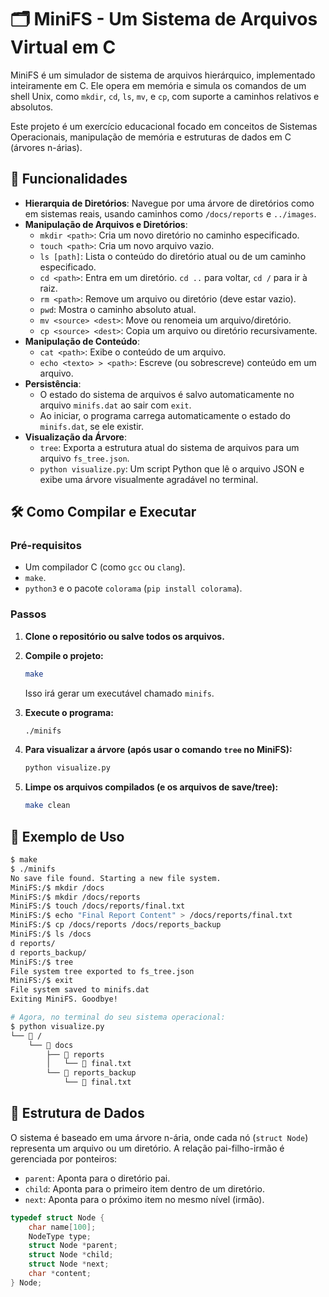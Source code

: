 # 🗂️ MiniFS - Um Sistema de Arquivos Virtual em C

MiniFS é um simulador de sistema de arquivos hierárquico, implementado inteiramente em C. Ele opera em memória e simula os comandos de um shell Unix, como `mkdir`, `cd`, `ls`, `mv`, e `cp`, com suporte a caminhos relativos e absolutos.

Este projeto é um exercício educacional focado em conceitos de Sistemas Operacionais, manipulação de memória e estruturas de dados em C (árvores n-árias).

## 🎯 Funcionalidades

- **Hierarquia de Diretórios**: Navegue por uma árvore de diretórios como em sistemas reais, usando caminhos como `/docs/reports` e `../images`.
- **Manipulação de Arquivos e Diretórios**:
    - `mkdir <path>`: Cria um novo diretório no caminho especificado.
    - `touch <path>`: Cria um novo arquivo vazio.
    - `ls [path]`: Lista o conteúdo do diretório atual ou de um caminho especificado.
    - `cd <path>`: Entra em um diretório. `cd ..` para voltar, `cd /` para ir à raiz.
    - `rm <path>`: Remove um arquivo ou diretório (deve estar vazio).
    - `pwd`: Mostra o caminho absoluto atual.
    - `mv <source> <dest>`: Move ou renomeia um arquivo/diretório.
    - `cp <source> <dest>`: Copia um arquivo ou diretório recursivamente.
- **Manipulação de Conteúdo**:
    - `cat <path>`: Exibe o conteúdo de um arquivo.
    - `echo <texto> > <path>`: Escreve (ou sobrescreve) conteúdo em um arquivo.
- **Persistência**:
    - O estado do sistema de arquivos é salvo automaticamente no arquivo `minifs.dat` ao sair com `exit`.
    - Ao iniciar, o programa carrega automaticamente o estado do `minifs.dat`, se ele existir.
- **Visualização da Árvore**:
    - `tree`: Exporta a estrutura atual do sistema de arquivos para um arquivo `fs_tree.json`.
    - `python visualize.py`: Um script Python que lê o arquivo JSON e exibe uma árvore visualmente agradável no terminal.

## 🛠️ Como Compilar e Executar

### Pré-requisitos
- Um compilador C (como `gcc` ou `clang`).
- `make`.
- `python3` e o pacote `colorama` (`pip install colorama`).

### Passos

1.  **Clone o repositório ou salve todos os arquivos.**

2.  **Compile o projeto:**
    ```sh
    make
    ```
    Isso irá gerar um executável chamado `minifs`.

3.  **Execute o programa:**
    ```sh
    ./minifs
    ```

4.  **Para visualizar a árvore (após usar o comando `tree` no MiniFS):**
    ```sh
    python visualize.py
    ```

5.  **Limpe os arquivos compilados (e os arquivos de save/tree):**
    ```sh
    make clean
    ```

## 🚀 Exemplo de Uso

```sh
$ make
$ ./minifs
No save file found. Starting a new file system.
MiniFS:/$ mkdir /docs
MiniFS:/$ mkdir /docs/reports
MiniFS:/$ touch /docs/reports/final.txt
MiniFS:/$ echo "Final Report Content" > /docs/reports/final.txt
MiniFS:/$ cp /docs/reports /docs/reports_backup
MiniFS:/$ ls /docs
d reports/
d reports_backup/
MiniFS:/$ tree
File system tree exported to fs_tree.json
MiniFS:/$ exit
File system saved to minifs.dat
Exiting MiniFS. Goodbye!

# Agora, no terminal do seu sistema operacional:
$ python visualize.py
└── 📁 /
    └── 📁 docs
        ├── 📁 reports
        │   └── 📄 final.txt
        └── 📁 reports_backup
            └── 📄 final.txt
```

## 📐 Estrutura de Dados

O sistema é baseado em uma árvore n-ária, onde cada nó (`struct Node`) representa um arquivo ou um diretório. A relação pai-filho-irmão é gerenciada por ponteiros:
- `parent`: Aponta para o diretório pai.
- `child`: Aponta para o primeiro item dentro de um diretório.
- `next`: Aponta para o próximo item no mesmo nível (irmão).

```c
typedef struct Node {
    char name[100];
    NodeType type;
    struct Node *parent;
    struct Node *child;
    struct Node *next;
    char *content;
} Node;
```
